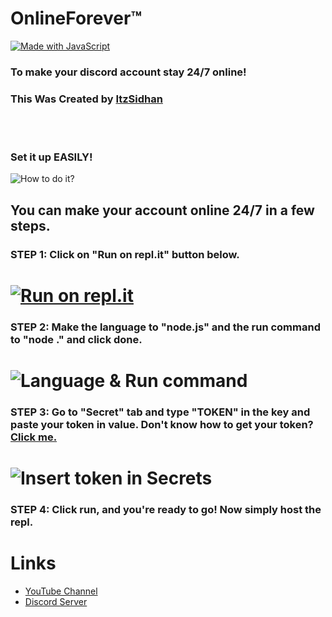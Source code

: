 # OnlineForever™
[![Made with JavaScript](https://cdn.discordapp.com/attachments/876123913912979456/899926358375952384/unknown.png)](https://bit.ly/ItzSidhanDS)

### To make your discord account stay 24/7 online!
### This Was Created by [ItzSidhan](https://bit.ly/ItzSidhanYT)
<br> <br>
### Set it up EASILY!
![How to do it?](https://cdn.discordapp.com/attachments/876123913912979456/899926000157220884/unknown.png)

## You can make your account online 24/7 in a few steps.
### STEP 1: Click on "Run on repl.it" button below.
# [![Run on repl.it](https://cdn.discordapp.com/attachments/876123913912979456/899932815838306324/unknown.png)](https://replit.com/github/ItzSidhan/OnlineForever)


### STEP 2: Make the language to "node.js" and the run command to "node ." and click done.
# ![Language & Run command](https://cdn.discordapp.com/attachments/876123913912979456/899933848366899230/iIaLl87iOP.gif)


### STEP 3: Go to "Secret" tab and type "TOKEN" in the key and paste your token in value. Don't know how to get your token? [Click me.](https://youtu.be/uYgkggX_E2g)
# ![Insert token in Secrets](https://cdn.discordapp.com/attachments/876123913912979456/899934896426995742/t0O5Oxkpij.gif)

### STEP 4: Click run, and you're ready to go! Now simply host the repl.
#

# Links
- [YouTube Channel](https://bit.ly/ItzSidhanYT)
- [Discord Server](https://discord.gg/E3EHvPeZjt)
